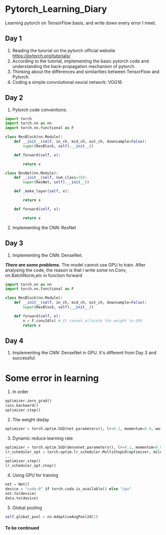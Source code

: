 # Pytorch_Learning_Diary
Learning pytorch on TensorFlow basis, and write down every error I meet.

## Day 1 
1. Reading the turorial on the pytorch official website https://pytorch.org/tutorials/
2. According to the tutorial, implementing the basic pytorch code and understanding the back-propagation mechanism of pytorch.
3. Thinking about the differences and similarities between TensorFlow and Pytorch.
4. Coding a simple convolutional neural network: VGG16

## Day 2
1. Pytorch code conventions:

```Python
import torch
import torch.nn as nn
import torch.nn.functional as F

class ResBlock(nn.Module):
    def __init__(self, in_ch, mid_ch, out_ch, downsample=False):
        super(ResBlock, self).__init__()

    def forward(self, x):

        return x

class ResNet(nn.Module):
    def __init__(self, num_class=10):
        super(ResNet, self).__init__()

    def _make_layer(self, x):

        return x

    def forward(self, x):

        return x

```
2. Implementing the CNN: ResNet
## Day 3
1. Implementing the CNN: DenseNet. 

***There are some problems.***
The model cannot use GPU to train. After analysing the code, the reason is that I write some nn.Conv, nn.BatchNorm,etc in function forward
```Python
import torch.nn as nn
import torch.nn.functional as F

class ResBlock(nn.Module):
    def __init__(self, in_ch, mid_ch, out_ch, downsample=False):
        super(ResBlock, self).__init__()

    def forward(self, x):
        x = F.conv2d(x) # It cannot allocate the weight to GPU
        return x
```
## Day 4
1. Implementing the CNN: DenseNet in GPU. It's different from Day 3 and successful.

# Some error in learning
1. In order
```Python
optimizer.zero_grad()
loss.backward()
optimizer.step()
```        
2. The weight deday
```Python
optimizer = torch.optim.SGD(net.parameters(), lr=0.1, momentum=0.9, weight_decay=1e-4)
```
3. Dynamic reduce learning rate
```Python
optimizer = torch.optim.SGD(densenet.parameters(), lr=0.1, momentum=0.9, weight_decay=1e-4)
lr_scheduler_opt = torch.optim.lr_scheduler.MultiStepLR(optimizer, milestones=[50000, 75000], gamma=0.1)
...
optimizer.step()
lr_scheduler_opt.step()
```
4. Using GPU for training
```Python
net = Net()
device = "cuda:0" if torch.cuda.is_available() else "cpu"
net.to(device)
data.to(device)
```
5. Global pooling
```Python
self.global_pool = nn.AdaptiveAvgPool2d(1)
```
#### To be continued
